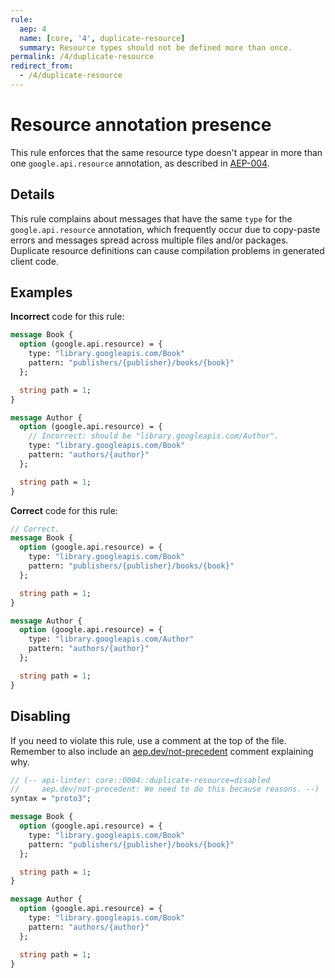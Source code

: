 ```yaml
---
rule:
  aep: 4
  name: [core, '4', duplicate-resource]
  summary: Resource types should not be defined more than once.
permalink: /4/duplicate-resource
redirect_from:
  - /4/duplicate-resource
---
```


# Resource annotation presence

This rule enforces that the same resource type doesn't appear in more than one
`google.api.resource` annotation, as described in [AEP-004][].

## Details

This rule complains about messages that have the same `type` for the
`google.api.resource` annotation, which frequently occur due to copy-paste
errors and messages spread across multiple files and/or packages. Duplicate
resource definitions can cause compilation problems in generated client code.

## Examples

**Incorrect** code for this rule:

```proto
message Book {
  option (google.api.resource) = {
    type: "library.googleapis.com/Book"
    pattern: "publishers/{publisher}/books/{book}"
  };

  string path = 1;
}

message Author {
  option (google.api.resource) = {
    // Incorrect: should be "library.googleapis.com/Author".
    type: "library.googleapis.com/Book"
    pattern: "authors/{author}"
  };

  string path = 1;
}
```

**Correct** code for this rule:

```proto
// Correct.
message Book {
  option (google.api.resource) = {
    type: "library.googleapis.com/Book"
    pattern: "publishers/{publisher}/books/{book}"
  };

  string path = 1;
}

message Author {
  option (google.api.resource) = {
    type: "library.googleapis.com/Author"
    pattern: "authors/{author}"
  };

  string path = 1;
}
```

## Disabling

If you need to violate this rule, use a comment at the top of the file.
Remember to also include an [aep.dev/not-precedent][] comment explaining why.

```proto
// (-- api-linter: core::0004::duplicate-resource=disabled
//     aep.dev/not-precedent: We need to do this because reasons. --)
syntax = "proto3";

message Book {
  option (google.api.resource) = {
    type: "library.googleapis.com/Book"
    pattern: "publishers/{publisher}/books/{book}"
  };

  string path = 1;
}

message Author {
  option (google.api.resource) = {
    type: "library.googleapis.com/Book"
    pattern: "authors/{author}"
  };

  string path = 1;
}
```

[aep-004]: http://aep.dev/123
[aep.dev/not-precedent]: https://aep.dev/not-precedent
